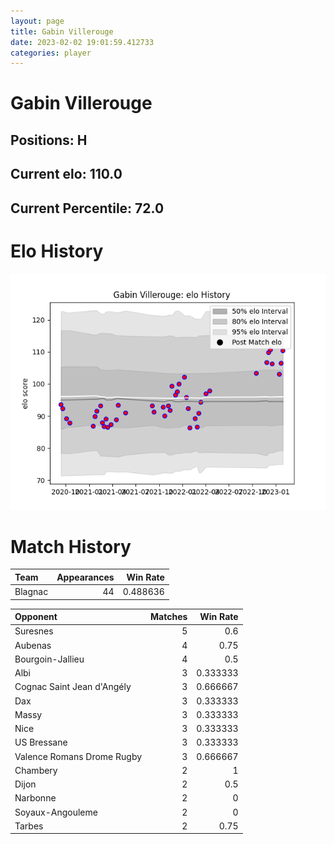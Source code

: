 ```yaml
---  
layout: page  
title: Gabin Villerouge  
date: 2023-02-02 19:01:59.412733  
categories: player  
---
```

# Gabin Villerouge

## Positions: H

## Current elo: 110.0

## Current Percentile: 72.0

# Elo History


![elo history](history_GabinVillerouge.png)
# Match History


| Team    |   Appearances |   Win Rate |
|:--------|--------------:|-----------:|
| Blagnac |            44 |   0.488636 |

| Opponent                   |   Matches |   Win Rate |
|:---------------------------|----------:|-----------:|
| Suresnes                   |         5 |   0.6      |
| Aubenas                    |         4 |   0.75     |
| Bourgoin-Jallieu           |         4 |   0.5      |
| Albi                       |         3 |   0.333333 |
| Cognac Saint Jean d'Angély |         3 |   0.666667 |
| Dax                        |         3 |   0.333333 |
| Massy                      |         3 |   0.333333 |
| Nice                       |         3 |   0.333333 |
| US Bressane                |         3 |   0.333333 |
| Valence Romans Drome Rugby |         3 |   0.666667 |
| Chambery                   |         2 |   1        |
| Dijon                      |         2 |   0.5      |
| Narbonne                   |         2 |   0        |
| Soyaux-Angouleme           |         2 |   0        |
| Tarbes                     |         2 |   0.75     |